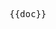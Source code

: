 <pre class="language-markdown">{{doc}}</pre>

<script setup>
import doc from './../../ui/vant.md?raw'
</script>